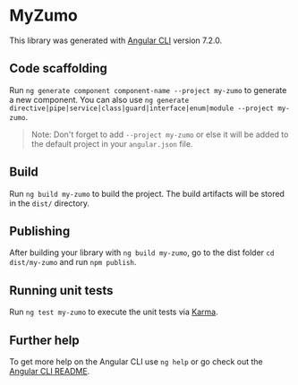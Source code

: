 # MyZumo

This library was generated with [Angular CLI](https://github.com/angular/angular-cli) version 7.2.0.

## Code scaffolding

Run `ng generate component component-name --project my-zumo` to generate a new component. You can also use `ng generate directive|pipe|service|class|guard|interface|enum|module --project my-zumo`.
> Note: Don't forget to add `--project my-zumo` or else it will be added to the default project in your `angular.json` file. 

## Build

Run `ng build my-zumo` to build the project. The build artifacts will be stored in the `dist/` directory.

## Publishing

After building your library with `ng build my-zumo`, go to the dist folder `cd dist/my-zumo` and run `npm publish`.

## Running unit tests

Run `ng test my-zumo` to execute the unit tests via [Karma](https://karma-runner.github.io).

## Further help

To get more help on the Angular CLI use `ng help` or go check out the [Angular CLI README](https://github.com/angular/angular-cli/blob/master/README.md).
